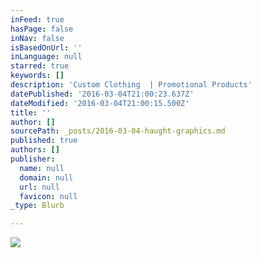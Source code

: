 ```yaml
---
inFeed: true
hasPage: false
inNav: false
isBasedOnUrl: ''
inLanguage: null
starred: true
keywords: []
description: 'Custom Clothing  | Promotional Products'
datePublished: '2016-03-04T21:00:23.637Z'
dateModified: '2016-03-04T21:00:15.500Z'
title: ''
author: []
sourcePath: _posts/2016-03-04-haught-graphics.md
published: true
authors: []
publisher:
  name: null
  domain: null
  url: null
  favicon: null
_type: Blurb

---
```

![](https://the-grid-user-content.s3-us-west-2.amazonaws.com/ca3ee30f-5e85-44c6-9930-b44dd0b1ab8a.jpg)